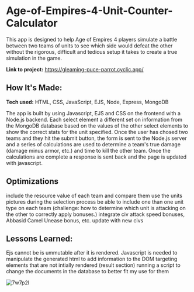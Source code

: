 # Age-of-Empires-4-Unit-Counter-Calculator

This app is designed to help Age of Empires 4 players simulate a battle between two teams of units to see which side would defeat the other without the rigorous, difficult and tedious setup it takes to create a true simulation in the game.

**Link to project:** https://gleaming-puce-parrot.cyclic.app/

## How It's Made:

**Tech used:** HTML, CSS, JavaScript, EJS, Node, Express, MongoDB

The app is built by using Javascript, EJS and CSS on the frontend with a Node.js backend. Each select element a different set on information from the MongoDB database based on the values of the other select elements to show the correct stats for the unit specified. Once the user has chosed two teams and they hit the submit button, the form is sent to the Node.js server and a series of calculations are used to determine a team's true damage (damage minus armor, etc.) and time to kill the other team. Once the calculations are complete a response is sent back and the page is updated with javascript. 

## Optimizations

include the resource value of each team and compare them
use the units pictures during the selection process
be able to include one than one unit type on each team (challenge: how to determine which unit is attacking on the other to correctly apply bonuses.)
integrate civ attack speed bonuses, Abbasid Camel Unease bonus, etc.
update with new civs

## Lessons Learned:

Ejs cannot be is ummutable after it is rendered. Javascript is needed to manipulate the generated html to add information to the DOM
targeting elements that are not intially rendered (result section)
running a script to change the documents in the database to better fit my use for them


![7w7p2l](https://github.com/tdjohnson7/Age-of-Empires-4-Unit-Counter-Calculator/assets/102444625/9b62ddc3-a7db-45de-826c-f6c79dcfdafa)
